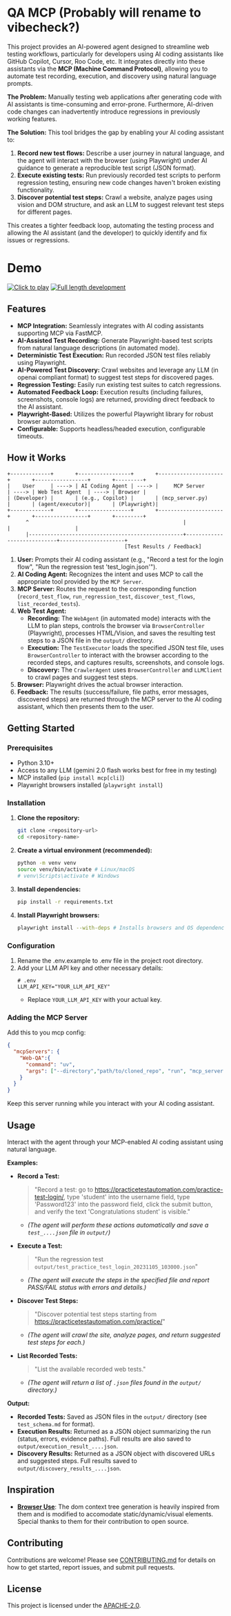 # QA MCP (Probably will rename to vibecheck?)

This project provides an AI-powered agent designed to streamline web testing workflows, particularly for developers using AI coding assistants like GitHub Copilot, Cursor, Roo Code, etc. It integrates directly into these assistants via the **MCP (Machine Command Protocol)**, allowing you to automate test recording, execution, and discovery using natural language prompts.

**The Problem:** Manually testing web applications after generating code with AI assistants is time-consuming and error-prone. Furthermore, AI-driven code changes can inadvertently introduce regressions in previously working features.

**The Solution:** This tool bridges the gap by enabling your AI coding assistant to:

1.  **Record new test flows:** Describe a user journey in natural language, and the agent will interact with the browser (using Playwright) under AI guidance to generate a reproducible test script (JSON format).
2.  **Execute existing tests:** Run previously recorded test scripts to perform regression testing, ensuring new code changes haven't broken existing functionality.
3.  **Discover potential test steps:** Crawl a website, analyze pages using vision and DOM structure, and ask an LLM to suggest relevant test steps for different pages.

This creates a tighter feedback loop, automating the testing process and allowing the AI assistant (and the developer) to quickly identify and fix issues or regressions.

# Demo
[![Click to play](https://img.youtube.com/vi/wCbCUCqjnXQ/maxresdefault.jpg)](https://youtu.be/wCbCUCqjnXQ)
[![Full length development](https://img.youtube.com/vi/D5yeIS-0Ui4/maxresdefault.jpg)](https://youtu.be/D5yeIS-0Ui4)

## Features

*   **MCP Integration:** Seamlessly integrates with AI coding assistants supporting MCP via FastMCP.
*   **AI-Assisted Test Recording:** Generate Playwright-based test scripts from natural language descriptions (in automated mode).
*   **Deterministic Test Execution:** Run recorded JSON test files reliably using Playwright.
*   **AI-Powered Test Discovery:** Crawl websites and leverage any LLM (in openai compliant format) to suggest test steps for discovered pages.
*   **Regression Testing:** Easily run existing test suites to catch regressions.
*   **Automated Feedback Loop:** Execution results (including failures, screenshots, console logs) are returned, providing direct feedback to the AI assistant.
*   **Playwright-Based:** Utilizes the powerful Playwright library for robust browser automation.
*   **Configurable:** Supports headless/headed execution, configurable timeouts.

## How it Works

```
+-------------+       +-----------------+       +---------------------+       +-----------------+       +---------+
|    User     | ----> | AI Coding Agent | ----> |     MCP Server      | ----> | Web Test Agent  | ----> | Browser |
| (Developer) |       | (e.g., Copilot) |       | (mcp_server.py)     |       | (agent/executor)|       | (Playwright)|
+-------------+       +-----------------+       +---------------------+       +-----------------+       +---------+
      ^                                                  |                            |                     |
      |--------------------------------------------------+----------------------------+---------------------+
                                      [Test Results / Feedback]
```

1.  **User:** Prompts their AI coding assistant (e.g., "Record a test for the login flow", "Run the regression test 'test_login.json'").
2.  **AI Coding Agent:** Recognizes the intent and uses MCP to call the appropriate tool provided by the `MCP Server`.
3.  **MCP Server:** Routes the request to the corresponding function (`record_test_flow`, `run_regression_test`, `discover_test_flows`, `list_recorded_tests`).
4.  **Web Test Agent:**
    *   **Recording:** The `WebAgent` (in automated mode) interacts with the LLM to plan steps, controls the browser via `BrowserController` (Playwright), processes HTML/Vision, and saves the resulting test steps to a JSON file in the `output/` directory.
    *   **Execution:** The `TestExecutor` loads the specified JSON test file, uses `BrowserController` to interact with the browser according to the recorded steps, and captures results, screenshots, and console logs.
    *   **Discovery:** The `CrawlerAgent` uses `BrowserController` and `LLMClient` to crawl pages and suggest test steps.
5.  **Browser:** Playwright drives the actual browser interaction.
6.  **Feedback:** The results (success/failure, file paths, error messages, discovered steps) are returned through the MCP server to the AI coding assistant, which then presents them to the user.

## Getting Started

### Prerequisites

*   Python 3.10+
*   Access to any LLM (gemini 2.0 flash works best for free in my testing)
*   MCP installed (`pip install mcp[cli]`)
*   Playwright browsers installed (`playwright install`)

### Installation

1.  **Clone the repository:**
    ```bash
    git clone <repository-url>
    cd <repository-name>
    ```
2.  **Create a virtual environment (recommended):**
    ```bash
    python -m venv venv
    source venv/bin/activate # Linux/macOS
    # venv\Scripts\activate # Windows
    ```
3.  **Install dependencies:**
    ```bash
    pip install -r requirements.txt
    ```
4.  **Install Playwright browsers:**
    ```bash
    playwright install --with-deps # Installs browsers and OS dependencies
    ```

### Configuration

1.  Rename the .env.example to .env file in the project root directory.
2.  Add your LLM API key and other necessary details:
    ```dotenv
    # .env
    LLM_API_KEY="YOUR_LLM_API_KEY"
    ```
    *   Replace `YOUR_LLM_API_KEY` with your actual key.

### Adding the MCP Server
Add this to you mcp config:
```json
{
  "mcpServers": {
    "Web-QA":{
      "command": "uv",
      "args": ["--directory","path/to/cloned_repo", "run", "mcp_server.py"]
    }
  }
}
```


Keep this server running while you interact with your AI coding assistant.

## Usage

Interact with the agent through your MCP-enabled AI coding assistant using natural language.

**Examples:**

*   **Record a Test:**
    > "Record a test: go to https://practicetestautomation.com/practice-test-login/, type 'student' into the username field, type 'Password123' into the password field, click the submit button, and verify the text 'Congratulations student' is visible."
    *   *(The agent will perform these actions automatically and save a `test_....json` file in `output/`)*

*   **Execute a Test:**
    > "Run the regression test `output/test_practice_test_login_20231105_103000.json`"
    *   *(The agent will execute the steps in the specified file and report PASS/FAIL status with errors and details.)*

*   **Discover Test Steps:**
    > "Discover potential test steps starting from https://practicetestautomation.com/practice/"
    *   *(The agent will crawl the site, analyze pages, and return suggested test steps for each.)*

*   **List Recorded Tests:**
    > "List the available recorded web tests."
    *   *(The agent will return a list of `.json` files found in the `output/` directory.)*

**Output:**

*   **Recorded Tests:** Saved as JSON files in the `output/` directory (see `test_schema.md` for format).
*   **Execution Results:** Returned as a JSON object summarizing the run (status, errors, evidence paths). Full results are also saved to `output/execution_result_....json`.
*   **Discovery Results:** Returned as a JSON object with discovered URLs and suggested steps. Full results saved to `output/discovery_results_....json`.


## Inspiration
* **[Browser Use](https://github.com/browser-use/browser-use/)**: The dom context tree generation is heavily inspired from them and is modified to accomodate  static/dynamic/visual elements. Special thanks to them for their contribution to open source.

## Contributing

Contributions are welcome! Please see [CONTRIBUTING.md](CONTRIBUTING.md) for details on how to get started, report issues, and submit pull requests.

## License

This project is licensed under the [APACHE-2.0](LICENSE). 

